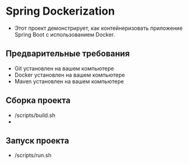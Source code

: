 # Spring Dockerization
- Этот проект демонстрирует, как контейнеризовать приложение Spring Boot с использованием Docker.

## Предварительные требования
- Git установлен на вашем компьютере
- Docker установлен на вашем компьютере
- Maven установлен на вашем компьютере

## Сборка проекта
-  /scripts/build.sh
-  
## Запуск проекта
-  /scripts/run.sh
